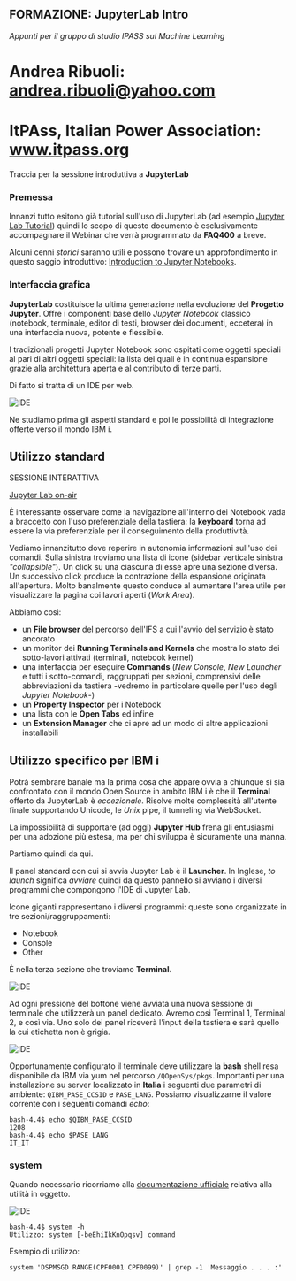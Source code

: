 ## FORMAZIONE: JupyterLab Intro
*Appunti per il gruppo di studio IPASS sul Machine Learning*

# Andrea Ribuoli: andrea.ribuoli@yahoo.com

# ItPAss, Italian Power Association: www.itpass.org

Traccia per la sessione introduttiva a **JupyterLab**

### Premessa

Innanzi tutto esitono già tutorial sull'uso di JupyterLab (ad esempio [Jupyter Lab Tutorial](https://www.youtube.com/watch?v=7wfPqAyYADY)) quindi lo scopo di questo documento è esclusivamente accompagnare il Webinar che verrà programmato da **FAQ400** a breve.

Alcuni cenni *storici* saranno utili e possono trovare un approfondimento in questo saggio introduttivo: [Introduction to Jupyter Notebooks](https://programminghistorian.org/en/lessons/jupyter-notebooks). 

### Interfaccia grafica

**JupyterLab** costituisce la ultima generazione nella evoluzione del **Progetto Jupyter**. Offre i componenti base dello *Jupyter Notebook* classico (notebook, terminale, editor di testi, browser dei documenti, eccetera) in una interfaccia nuova, potente e flessibile.

I tradizionali progetti Jupyter Notebook sono ospitati come oggetti speciali al pari di altri oggetti speciali: la lista dei quali è in continua espansione grazie alla architettura aperta e al contributo di terze parti.

Di fatto si tratta di un IDE per web. 

![IDE](JupyterLabFace.png)

Ne studiamo prima gli aspetti standard e poi le possibilità di integrazione offerte verso il mondo IBM i.

## Utilizzo standard

SESSIONE INTERATTIVA

[Jupyter Lab on-air](http://gesis400:14143/lab?)

È interessante osservare come la navigazione all'interno dei Notebook vada a braccetto con l'uso preferenziale della tastiera: la **keyboard** torna ad essere la via preferenziale per il conseguimento della produttività.

Vediamo innanzitutto dove reperire in autonomia informazioni sull'uso dei comandi. Sulla sinistra troviamo una lista di icone (sidebar verticale sinistra *"collapsible"*). Un click su una ciascuna di esse apre una sezione diversa. Un successivo click produce la contrazione della espansione originata all'apertura.
Molto banalmente questo conduce al aumentare l'area utile per visualizzare la pagina coi lavori aperti (*Work Area*).

Abbiamo così:

* un **File browser** del percorso dell'IFS a cui l'avvio del servizio è stato ancorato
* un monitor dei **Running Terminals and Kernels** che mostra lo stato dei sotto-lavori attivati (terminali, notebook kernel)
* una interfaccia per eseguire **Commands** (*New Console*, *New Launcher* e tutti i sotto-comandi, raggruppati per sezioni, comprensivi delle abbreviazioni da tastiera -vedremo in particolare quelle per l'uso degli *Jupyter Notebook*-)
* un **Property Inspector** per i Notebook
* una lista con le **Open Tabs** ed infine
* un **Extension Manager** che ci apre ad un modo di altre applicazioni installabili



## Utilizzo specifico per IBM i 


Potrà sembrare banale ma la prima cosa che appare ovvia a chiunque si sia confrontato con il mondo Open Source in ambito IBM i è che il **Terminal** offerto da JupyterLab è *eccezionale*. Risolve molte complessità all'utente finale supportando Unicode, le *Unix* pipe, il tunneling via WebSocket. 

La impossibilità di supportare (ad oggi) **Jupyter Hub** frena gli entusiasmi per una adozione più estesa, ma per chi sviluppa è sicuramente una manna.

Partiamo quindi da qui.

Il panel standard con cui si avvia Jupyter Lab è il **Launcher**. In Inglese, *to launch* significa *avviare* quindi da questo pannello si avviano i diversi programmi che compongono l'IDE di Jupyter Lab.

Icone giganti rappresentano i diversi programmi: queste sono organizzate in tre sezioni/raggruppamenti:

* Notebook
* Console
* Other

È nella terza sezione che troviamo **Terminal**.

![IDE](JupyterLabTerminal.png)

Ad ogni pressione del bottone viene avviata una nuova sessione di terminale che utilizzerà un panel dedicato. Avremo così Terminal 1, Terminal 2, e così via. Uno solo dei panel riceverà l'input della tastiera e sarà quello la cui etichetta non è grigia.  

![IDE](JupyterLabActive.png)

Opportunamente configurato il terminale deve utilizzare la **bash** shell resa disponibile da IBM via yum nel percorso `/QOpenSys/pkgs`.
Importanti per una installazione su server localizzato in **Italia** i seguenti due parametri di ambiente: `QIBM_PASE_CCSID`  e `PASE_LANG`.
Possiamo visualizzarne il valore corrente con i seguenti comandi *echo*:

```
bash-4.4$ echo $QIBM_PASE_CCSID
1208
bash-4.4$ echo $PASE_LANG
IT_IT
```

### system 

Quando necessario ricorriamo alla [documentazione ufficiale](https://www.ibm.com/support/knowledgecenter/ssw_ibm_i_74/rzalf/rzalfpasesystem.htm) relativa alla utilità in oggetto.

![IDE](PASEsystem.png)

```
bash-4.4$ system -h
Utilizzo: system [-beEhiIkKnOpqsv] command
```

Esempio di utilizzo:

```
system 'DSPMSGD RANGE(CPF0001 CPF0099)' | grep -1 'Messaggio . . . :'
```